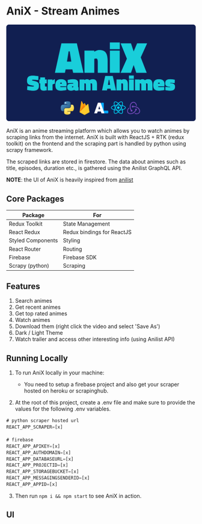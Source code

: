# AniX - Stream Animes

![Banner](screenshots/banner.png)

AniX is an anime streaming platform which allows you to watch animes by scraping links from the internet. AniX is built with ReactJS + RTK (redux toolkit) on the frontend and the scraping part is handled by python using scrapy framework.

The scraped links are stored in firestore. The data about animes such as title, episodes, duration etc., is gathered using the Anilist GraphQL API.

**NOTE**: the UI of AniX is heavily inspired from [anilist](https://anilist.co/)

## Core Packages

| Package						| For                        | 
|-------------------|----------------------------|
| Redux Toolkit     | State Management           | 
| React Redux       | Redux bindings for ReactJS | 
| Styled Components | Styling										 | 
| React Router      | Routing           				 | 
| Firebase          | Firebase SDK      				 | 
| Scrapy (python)   | Scraping                   | 

## Features
1. Search animes
2. Get recent animes
3. Get top rated animes
4. Watch animes
5. Download them (right click the video and select 'Save As')
6. Dark / Light Theme
7. Watch trailer and access other interesting info (using Anilist API)

## Running Locally

1. To run AniX locally in your machine:
	 - You need to setup a firebase project and also get your scraper hosted on heroku or scrapinghub.

2. At the root of this project, create a .env file and make sure to provide the values for the following .env variables.
		
```javascript
# python scraper hosted url
REACT_APP_SCRAPER=[x]

# firebase
REACT_APP_APIKEY=[x]
REACT_APP_AUTHDOMAIN=[x]
REACT_APP_DATABASEURL=[x]
REACT_APP_PROJECTID=[x]
REACT_APP_STORAGEBUCKET=[x]
REACT_APP_MESSAGINGSENDERID=[x]
REACT_APP_APPID=[x]
```
3. Then run <code>npm i && npm start</code> to see AniX in action.

## UI
